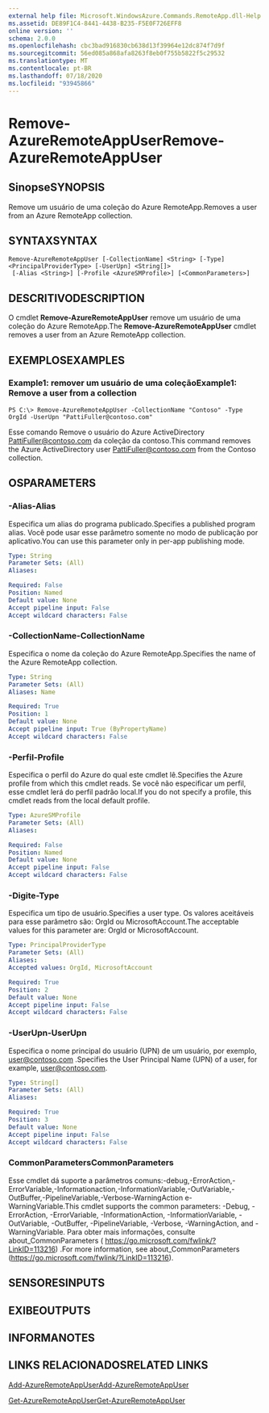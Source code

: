 ```yaml
---
external help file: Microsoft.WindowsAzure.Commands.RemoteApp.dll-Help.xml
ms.assetid: DE89F1C4-8441-4438-B235-F5E0F726EFF8
online version: ''
schema: 2.0.0
ms.openlocfilehash: cbc3bad916830cb638d13f39964e12dc874f7d9f
ms.sourcegitcommit: 56ed085a868afa8263f8eb0f755b5822f5c29532
ms.translationtype: MT
ms.contentlocale: pt-BR
ms.lasthandoff: 07/18/2020
ms.locfileid: "93945866"
---
```

# <span data-ttu-id="dce65-101">Remove-AzureRemoteAppUser</span><span class="sxs-lookup"><span data-stu-id="dce65-101">Remove-AzureRemoteAppUser</span></span>

## <span data-ttu-id="dce65-102">Sinopse</span><span class="sxs-lookup"><span data-stu-id="dce65-102">SYNOPSIS</span></span>
<span data-ttu-id="dce65-103">Remove um usuário de uma coleção do Azure RemoteApp.</span><span class="sxs-lookup"><span data-stu-id="dce65-103">Removes a user from an Azure RemoteApp collection.</span></span>

## <span data-ttu-id="dce65-104">SYNTAX</span><span class="sxs-lookup"><span data-stu-id="dce65-104">SYNTAX</span></span>

```
Remove-AzureRemoteAppUser [-CollectionName] <String> [-Type] <PrincipalProviderType> [-UserUpn] <String[]>
 [-Alias <String>] [-Profile <AzureSMProfile>] [<CommonParameters>]
```

## <span data-ttu-id="dce65-105">DESCRITIVO</span><span class="sxs-lookup"><span data-stu-id="dce65-105">DESCRIPTION</span></span>
<span data-ttu-id="dce65-106">O cmdlet **Remove-AzureRemoteAppUser** remove um usuário de uma coleção do Azure RemoteApp.</span><span class="sxs-lookup"><span data-stu-id="dce65-106">The **Remove-AzureRemoteAppUser** cmdlet removes a user from an Azure RemoteApp collection.</span></span>

## <span data-ttu-id="dce65-107">EXEMPLOS</span><span class="sxs-lookup"><span data-stu-id="dce65-107">EXAMPLES</span></span>

### <span data-ttu-id="dce65-108">Example1: remover um usuário de uma coleção</span><span class="sxs-lookup"><span data-stu-id="dce65-108">Example1: Remove a user from a collection</span></span>
```
PS C:\> Remove-AzureRemoteAppUser -CollectionName "Contoso" -Type OrgId -UserUpn "PattiFuller@contoso.com"
```

<span data-ttu-id="dce65-109">Esse comando Remove o usuário do Azure ActiveDirectory PattiFuller@contoso.com da coleção da contoso.</span><span class="sxs-lookup"><span data-stu-id="dce65-109">This command removes the Azure ActiveDirectory user PattiFuller@contoso.com from the Contoso collection.</span></span>

## <span data-ttu-id="dce65-110">OS</span><span class="sxs-lookup"><span data-stu-id="dce65-110">PARAMETERS</span></span>

### <span data-ttu-id="dce65-111">-Alias</span><span class="sxs-lookup"><span data-stu-id="dce65-111">-Alias</span></span>
<span data-ttu-id="dce65-112">Especifica um alias do programa publicado.</span><span class="sxs-lookup"><span data-stu-id="dce65-112">Specifies a published program alias.</span></span>
<span data-ttu-id="dce65-113">Você pode usar esse parâmetro somente no modo de publicação por aplicativo.</span><span class="sxs-lookup"><span data-stu-id="dce65-113">You can use this parameter only in per-app publishing mode.</span></span>

```yaml
Type: String
Parameter Sets: (All)
Aliases: 

Required: False
Position: Named
Default value: None
Accept pipeline input: False
Accept wildcard characters: False
```

### <span data-ttu-id="dce65-114">-CollectionName</span><span class="sxs-lookup"><span data-stu-id="dce65-114">-CollectionName</span></span>
<span data-ttu-id="dce65-115">Especifica o nome da coleção do Azure RemoteApp.</span><span class="sxs-lookup"><span data-stu-id="dce65-115">Specifies the name of the Azure RemoteApp collection.</span></span>

```yaml
Type: String
Parameter Sets: (All)
Aliases: Name

Required: True
Position: 1
Default value: None
Accept pipeline input: True (ByPropertyName)
Accept wildcard characters: False
```

### <span data-ttu-id="dce65-116">-Perfil</span><span class="sxs-lookup"><span data-stu-id="dce65-116">-Profile</span></span>
<span data-ttu-id="dce65-117">Especifica o perfil do Azure do qual este cmdlet lê.</span><span class="sxs-lookup"><span data-stu-id="dce65-117">Specifies the Azure profile from which this cmdlet reads.</span></span>
<span data-ttu-id="dce65-118">Se você não especificar um perfil, esse cmdlet lerá do perfil padrão local.</span><span class="sxs-lookup"><span data-stu-id="dce65-118">If you do not specify a profile, this cmdlet reads from the local default profile.</span></span>

```yaml
Type: AzureSMProfile
Parameter Sets: (All)
Aliases: 

Required: False
Position: Named
Default value: None
Accept pipeline input: False
Accept wildcard characters: False
```

### <span data-ttu-id="dce65-119">-Digite</span><span class="sxs-lookup"><span data-stu-id="dce65-119">-Type</span></span>
<span data-ttu-id="dce65-120">Especifica um tipo de usuário.</span><span class="sxs-lookup"><span data-stu-id="dce65-120">Specifies a user type.</span></span>
<span data-ttu-id="dce65-121">Os valores aceitáveis para esse parâmetro são: OrgId ou MicrosoftAccount.</span><span class="sxs-lookup"><span data-stu-id="dce65-121">The acceptable values for this parameter are: OrgId or MicrosoftAccount.</span></span>

```yaml
Type: PrincipalProviderType
Parameter Sets: (All)
Aliases: 
Accepted values: OrgId, MicrosoftAccount

Required: True
Position: 2
Default value: None
Accept pipeline input: False
Accept wildcard characters: False
```

### <span data-ttu-id="dce65-122">-UserUpn</span><span class="sxs-lookup"><span data-stu-id="dce65-122">-UserUpn</span></span>
<span data-ttu-id="dce65-123">Especifica o nome principal do usuário (UPN) de um usuário, por exemplo, user@contoso.com .</span><span class="sxs-lookup"><span data-stu-id="dce65-123">Specifies the User Principal Name (UPN) of a user, for example, user@contoso.com.</span></span>

```yaml
Type: String[]
Parameter Sets: (All)
Aliases: 

Required: True
Position: 3
Default value: None
Accept pipeline input: False
Accept wildcard characters: False
```

### <span data-ttu-id="dce65-124">CommonParameters</span><span class="sxs-lookup"><span data-stu-id="dce65-124">CommonParameters</span></span>
<span data-ttu-id="dce65-125">Esse cmdlet dá suporte a parâmetros comuns:-debug,-ErrorAction,-ErrorVariable,-Informationaction,-InformationVariable,-OutVariable,-OutBuffer,-PipelineVariable,-Verbose-WarningAction e-WarningVariable.</span><span class="sxs-lookup"><span data-stu-id="dce65-125">This cmdlet supports the common parameters: -Debug, -ErrorAction, -ErrorVariable, -InformationAction, -InformationVariable, -OutVariable, -OutBuffer, -PipelineVariable, -Verbose, -WarningAction, and -WarningVariable.</span></span> <span data-ttu-id="dce65-126">Para obter mais informações, consulte about_CommonParameters ( https://go.microsoft.com/fwlink/?LinkID=113216) .</span><span class="sxs-lookup"><span data-stu-id="dce65-126">For more information, see about_CommonParameters (https://go.microsoft.com/fwlink/?LinkID=113216).</span></span>

## <span data-ttu-id="dce65-127">SENSORES</span><span class="sxs-lookup"><span data-stu-id="dce65-127">INPUTS</span></span>

## <span data-ttu-id="dce65-128">EXIBE</span><span class="sxs-lookup"><span data-stu-id="dce65-128">OUTPUTS</span></span>

## <span data-ttu-id="dce65-129">INFORMA</span><span class="sxs-lookup"><span data-stu-id="dce65-129">NOTES</span></span>

## <span data-ttu-id="dce65-130">LINKS RELACIONADOS</span><span class="sxs-lookup"><span data-stu-id="dce65-130">RELATED LINKS</span></span>

[<span data-ttu-id="dce65-131">Add-AzureRemoteAppUser</span><span class="sxs-lookup"><span data-stu-id="dce65-131">Add-AzureRemoteAppUser</span></span>](./Add-AzureRemoteAppUser.md)

[<span data-ttu-id="dce65-132">Get-AzureRemoteAppUser</span><span class="sxs-lookup"><span data-stu-id="dce65-132">Get-AzureRemoteAppUser</span></span>](./Get-AzureRemoteAppUser.md)


